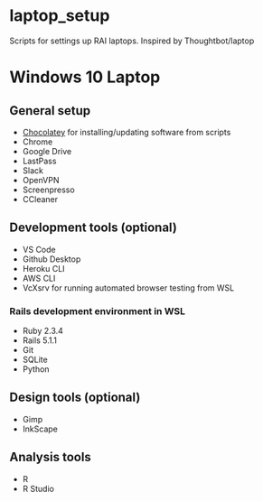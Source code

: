 # laptop_setup
Scripts for settings up RAI laptops. Inspired by Thoughtbot/laptop

# Windows 10 Laptop

## General setup

-  [Chocolatey](https://chocolatey.org/) for installing/updating software from scripts
-  Chrome
-  Google Drive
-  LastPass
-  Slack
-  OpenVPN
-  Screenpresso
-  CCleaner

## Development tools (optional)

-  VS Code
-  Github Desktop
-  Heroku CLI
-  AWS CLI
-  VcXsrv for running automated browser testing from WSL

### Rails development environment in WSL

-  Ruby 2.3.4
-  Rails 5.1.1
-  Git
-  SQLite
-  Python


## Design tools (optional)

-  Gimp
-  InkScape

## Analysis tools

-  R
-  R Studio
